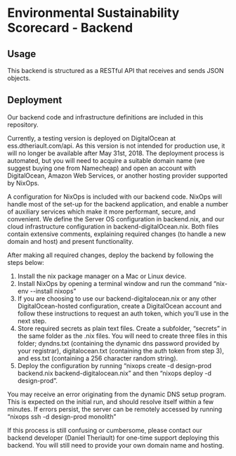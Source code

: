 # Environmental Sustainability Scorecard - Backend

## Usage

This backend is structured as a RESTful API that receives and sends JSON objects.

## Deployment

Our backend code and infrastructure definitions are included in this repository.

Currently, a testing version is deployed on DigitalOcean at ess.dtheriault.com/api. As this version is not intended for production use, it will no longer be available after May 31st, 2018. The deployment process is automated, but you will need to acquire a suitable domain name (we suggest buying one from Namecheap)  and open an account with DigitalOcean, Amazon Web Services, or another hosting provider supported by NixOps.

A configuration for NixOps is included with our backend code. NixOps will handle most of the set-up for the backend application, and enable a number of auxiliary services which make it more performant, secure, and convenient. We define the Server OS configuration in backend.nix, and our cloud infrastructure configuration in backend-digitalOcean.nix. Both files contain extensive comments, explaining required changes (to handle a new domain and host) and present functionality.

After making all required changes, deploy the backend by following the steps below:
1. Install the nix package manager on a Mac or Linux device.
2. Install NixOps by opening a terminal window and run the command “nix-env --install nixops”
3. If you are choosing to use our backend-digitalocean.nix or any other DigitalOcean-hosted configuration, create a DigitalOcean account and follow these instructions to request an auth token, which you’ll use in the next step.
4. Store required secrets as plain text files. Create a subfolder, “secrets” in the same folder as the .nix files. You will need to create three files in this folder; dyndns.txt (containing the dynamic dns password provided by your registrar), digitalocean.txt (containing the auth token from step 3), and ess.txt (containing a 256 character random string).
5. Deploy the configuration by running “nixops create -d design-prod backend.nix backend-digitalocean.nix” and then “nixops deploy -d design-prod”.

You may receive an error originating from the dynamic DNS setup program. This is expected on the initial run, and should resolve itself within a few minutes. If errors persist, the server can be remotely accessed by running “nixops ssh -d design-prod monolith”

If this process is still confusing or cumbersome, please contact our backend developer (Daniel Theriault) for one-time support deploying this backend. You will still need to provide your own domain name and hosting.

